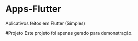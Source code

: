 # Apps-Flutter
Aplicativos feitos em Flutter (Simples)

#Projeto
Este projeto foi apenas gerado para demonstração.
